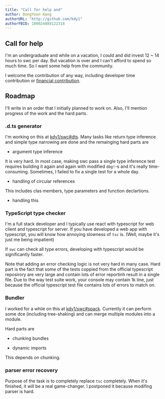 ```yaml
---
title: "Call for help and"
author: DongYoon Kang
authorURL: "http://github.com/kdy1"
authorFBID: 100024888122318
---
```


## Call for help

I'm an undergraduate and while on a vacation, I could and did invest 12 ~ 14 hours to swc per day.
But vacation is over and I can't afford to spend so much time.
So I want some help from the community.

I welcome the contribution of any way, including developer time contribution or [financial contribution](https://opencollective.com/swc).

## Roadmap

I'll write in an order that I initially planned to work on.
Also, I'll mention progress of the work and the hard parts.

### .d.ts generator

I'm working on this at [kdy1/swc#dts](https://github.com/kdy1/swc/tree/dts).
Many tasks like return type inference and simple type narrowing are done and the remainging hard parts are

- argument type inference

It is very hard. In most case, making swc pass a single type inference test requires building it again and again with modified `dbg!`-s and it's really time-consuming. Sometimes, I failed to fix a single test for a whole day.

- handling of circular references

This includes clas members, type parameters and function declartions.

- handling this

### TypeScript type checker

I'm a full stack developer and I typically use react with typescript for web client and typescript for server.
If you have developed a web app with typescript, you will know how annoying slowness of `tsc` is. (Well, maybe it's just me being impatient)

If `swc` can check all type errors, developing with typescript would be significantly faster.

Note that adding an error checking logic is not very hard in many case.
Hard part is the fact that some of the tests coppied from the official typescript reposirory are very large and contain lots of error reportinh result in a single file. Due to the way test suite work, your console may contain 1k line, just because the official typescript test file contains lots of errors to match on.

### Bundler

I worked for a while on this at [kdy1/swc#spack](https://github.com/kdy1/swc/tree/spack).
Currently it can perform some dce (including tree-shaking) and can merge multiple modules into a module.

Hard parts are

- chunking bundles

- dynamic imports

This depends on chunking.

### parser error recovery

Purpose of the task is to completely replace `tsc` completely. When it's finished, it will be a real game-changer.
I postponed it because modifing parser is hard.

